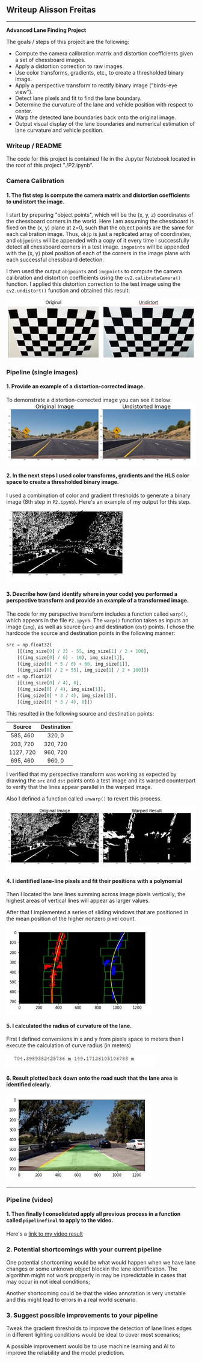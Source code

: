 ## Writeup Alisson Freitas

---

**Advanced Lane Finding Project**

The goals / steps of this project are the following:

* Compute the camera calibration matrix and distortion coefficients given a set of chessboard images.
* Apply a distortion correction to raw images.
* Use color transforms, gradients, etc., to create a thresholded binary image.
* Apply a perspective transform to rectify binary image ("birds-eye view").
* Detect lane pixels and fit to find the lane boundary.
* Determine the curvature of the lane and vehicle position with respect to center.
* Warp the detected lane boundaries back onto the original image.
* Output visual display of the lane boundaries and numerical estimation of lane curvature and vehicle position.

[//]: # (Image References)

[image1]: ./output_images/Calibrated_Camera_Output.JPG "Undistorted Output"
[image2]: ./output_images/undistorted_image.JPG "Road Transformed"
[image3]: ./output_images/binary_combo_output.JPG "Binary Output"
[image4]: ./output_images/warped_straight_lines.JPG "Warp Example"
[image5]: ./output_images/color_fit_lines.JPG "Fit Visual"
[image6]: ./output_images/example_output.JPG "Output"
[image7]: ./output_images/curve_radius.JPG "Curve Radius"
[video1]: ./test_videos_output/project_video.mp4 "Video"


### Writeup / README

The code for this project is contained file in the Jupyter Notebook located in the root of this project "./P2.ipynb".  

### Camera Calibration

#### 1. The fist step is compute the camera matrix and distortion coefficients to undistort the image.

I start by preparing "object points", which will be the (x, y, z) coordinates of the chessboard corners in the world. Here I am assuming the chessboard is fixed on the (x, y) plane at z=0, such that the object points are the same for each calibration image.  Thus, `objp` is just a replicated array of coordinates, and `objpoints` will be appended with a copy of it every time I successfully detect all chessboard corners in a test image.  `imgpoints` will be appended with the (x, y) pixel position of each of the corners in the image plane with each successful chessboard detection.  

I then used the output `objpoints` and `imgpoints` to compute the camera calibration and distortion coefficients using the `cv2.calibrateCamera()` function.  I applied this distortion correction to the test image using the `cv2.undistort()` function and obtained this result: 

![alt text][image1]

### Pipeline (single images)

#### 1. Provide an example of a distortion-corrected image.

To demonstrate a distortion-corrected image you can see it below:
![alt text][image2]

#### 2. In the next steps I used color transforms, gradients and the HLS color space to create a thresholded binary image.

I used a combination of color and gradient thresholds to generate a binary image (8th step in `P2.ipynb`).  Here's an example of my output for this step.

![alt text][image3]

#### 3. Describe how (and identify where in your code) you performed a perspective transform and provide an example of a transformed image.

The code for my perspective transform includes a function called `warp()`, which appears in the file `P2.ipynb`.  The `warp()` function takes as inputs an image (`img`), as well as source (`src`) and destination (`dst`) points.  I chose the hardcode the source and destination points in the following manner:

```python
src = np.float32(
    [[(img_size[0] / 2) - 55, img_size[1] / 2 + 100],
    [((img_size[0] / 6) - 10), img_size[1]],
    [(img_size[0] * 5 / 6) + 60, img_size[1]],
    [(img_size[0] / 2 + 55), img_size[1] / 2 + 100]])
dst = np.float32(
    [[(img_size[0] / 4), 0],
    [(img_size[0] / 4), img_size[1]],
    [(img_size[0] * 3 / 4), img_size[1]],
    [(img_size[0] * 3 / 4), 0]])
```

This resulted in the following source and destination points:

| Source        | Destination   | 
|:-------------:|:-------------:| 
| 585, 460      | 320, 0        | 
| 203, 720      | 320, 720      |
| 1127, 720     | 960, 720      |
| 695, 460      | 960, 0        |

I verified that my perspective transform was working as expected by drawing the `src` and `dst` points onto a test image and its warped counterpart to verify that the lines appear parallel in the warped image.

Also I defined a function called `unwarp()` to revert this process.

![alt text][image4]

#### 4. I identified lane-line pixels and fit their positions with a polynomial

Then I located the lane lines summing across image pixels vertically, the highest areas of vertical lines will appear as larger values.

After that I implemented a series of sliding windows that are positioned in the mean position of the higher nonzero pixel count. 
    

![alt text][image5]

#### 5. I calculated the radius of curvature of the lane.

First I defined conversions in x and y from pixels space to meters then I execute the calculation of curve radius (in meters)

![alt text][image7]

#### 6. Result plotted back down onto the road such that the lane area is identified clearly.


![alt text][image6]

---

### Pipeline (video)

#### 1. Then finally I consolidated apply all previous process in a function called `pipelinefinal` to apply to the video.

Here's a [link to my video result][video1]

### 2. Potential shortcomings with your current pipeline

One potential shortcoming would be what would happen when we have lane changes or some unknown object blockin the lane identification. The algorithm might not work propperly in may be inpredictable in cases that may occur in not ideal conditions;

Another shortcoming could be that the video annotation is very unstable and this might lead to errors in a real world scenario.


### 3. Suggest possible improvements to your pipeline

Tweak the gradient thresholds to improve the detection of lane lines edges in different lighting conditions would be ideal to cover most scenarios;

A possible improvement would be to use machine learning and AI to improve the reliability and the model prediction.